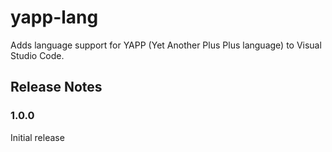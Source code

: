 # yapp-lang

Adds language support for YAPP (Yet Another Plus Plus language) to Visual Studio Code.

## Release Notes

### 1.0.0

Initial release